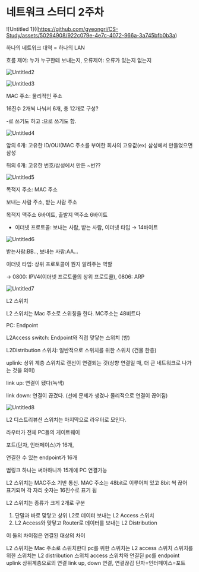 # 네트워크 스터디 2주차

![Untitled 1]((https://github.com/gyeongri/CS-Study/assets/50294908/922c079e-4e7c-4072-966a-3a745bfb0b3a)

하나의 네트워크 대역 = 하나의 LAN

흐름 제어: 누가 누구한테 보내는지, 오류제어: 오류가 있는지 없는지

![Untitled2](https://github.com/gyeongri/CS-Study/assets/50294908/efd0a387-48a1-4aa9-97f0-357e761d1893)



![Untitled3](%E1%84%82%E1%85%A6%E1%84%90%E1%85%B3%E1%84%8B%E1%85%AF%E1%84%8F%E1%85%B3%20%E1%84%89%E1%85%B3%E1%84%90%E1%85%A5%E1%84%83%E1%85%B5%202%E1%84%8C%E1%85%AE%E1%84%8E%E1%85%A1%2024b3ce1fbadb4f4389f1cee50fb55b44/Untitled%202.png)

MAC 주소: 물리적인 주소

16진수 2개씩 나눠서 6개, 총 12개로 구성?

-로 쓰기도 하고 :으로 쓰기도 함.

![Untitled4](%E1%84%82%E1%85%A6%E1%84%90%E1%85%B3%E1%84%8B%E1%85%AF%E1%84%8F%E1%85%B3%20%E1%84%89%E1%85%B3%E1%84%90%E1%85%A5%E1%84%83%E1%85%B5%202%E1%84%8C%E1%85%AE%E1%84%8E%E1%85%A1%2024b3ce1fbadb4f4389f1cee50fb55b44/Untitled%203.png)

앞의 6개: 고유한 ID/OUI(MAC 주소를 부여한 회사의 고유값(ex) 삼성에서 만들었으면 삼성

뒤의 6개: 고유한 번호/삼성에서 만든 ~번??

![Untitled5](%E1%84%82%E1%85%A6%E1%84%90%E1%85%B3%E1%84%8B%E1%85%AF%E1%84%8F%E1%85%B3%20%E1%84%89%E1%85%B3%E1%84%90%E1%85%A5%E1%84%83%E1%85%B5%202%E1%84%8C%E1%85%AE%E1%84%8E%E1%85%A1%2024b3ce1fbadb4f4389f1cee50fb55b44/Untitled%204.png)

목적지 주소: MAC 주소

보내는 사람 주소, 받는 사람 주소

목적지 맥주소 6바이트, 출발지 맥주소 6바이트

- 이더넷 프로토콜: 보내는 사람, 받는 사람, 이더넷 타입 → 14바이트

![Untitled6](%E1%84%82%E1%85%A6%E1%84%90%E1%85%B3%E1%84%8B%E1%85%AF%E1%84%8F%E1%85%B3%20%E1%84%89%E1%85%B3%E1%84%90%E1%85%A5%E1%84%83%E1%85%B5%202%E1%84%8C%E1%85%AE%E1%84%8E%E1%85%A1%2024b3ce1fbadb4f4389f1cee50fb55b44/Untitled%205.png)

받는사람:BB.., 보내는 사람:AA…

이더넷 타입: 상위 프로토콜이 뭔지 알려주는 역할

→ 0800: IPV4(이더넷 프로토콜의 상위 프로토콜), 0806: ARP

![Untitled7](%E1%84%82%E1%85%A6%E1%84%90%E1%85%B3%E1%84%8B%E1%85%AF%E1%84%8F%E1%85%B3%20%E1%84%89%E1%85%B3%E1%84%90%E1%85%A5%E1%84%83%E1%85%B5%202%E1%84%8C%E1%85%AE%E1%84%8E%E1%85%A1%2024b3ce1fbadb4f4389f1cee50fb55b44/Untitled%206.png)

L2 스위치

L2 스위치는 Mac 주소로 스위칭을 한다. MC주소는 48비트다

PC: Endpoint

L2Access switch: Endpoint와 직접 맞닿는 스위치 (방)

L2Distribution 스위치: 일반적으로 스위치를 위한 스위치 (건물 한층)

uplink: 상위 계층 스위치로 랜선이 연결되는 것(상향 연결일 때, 더 큰 네트워크로 나가는 것을 의미)

link up: 연결이 됐다(녹색)

link down: 연결이 끊겼다. (선에 문제가 생겼나 물리적으로 연결이 끊어짐)

![Untitled8](%E1%84%82%E1%85%A6%E1%84%90%E1%85%B3%E1%84%8B%E1%85%AF%E1%84%8F%E1%85%B3%20%E1%84%89%E1%85%B3%E1%84%90%E1%85%A5%E1%84%83%E1%85%B5%202%E1%84%8C%E1%85%AE%E1%84%8E%E1%85%A1%2024b3ce1fbadb4f4389f1cee50fb55b44/Untitled%207.png)

L2 디스트리뷰션 스위치는 마지막으로 라우터로 모인다.

라우터가 전체 PC들의 게이트웨이

포트(단자, 인터페이스)가 16개,

연결한 수 있는 endpoint가 16개

범링크 하나는 써야하니까 15개에 PC 연결가능

L2 스위치는 MAC주소 기반 통신. MAC 주소는 48bit로 이루어져 있고 8bit 씩 끊어 표기되며 각 자리 숫자는 16진수로 표기 됨

L2 스위치는 종류가 크게 2개로 구분

1. 단말과 바로 맞닿고 상위 L2로 데이터 보내는 L2 Access 스위치
2. L2 Access와 맞닿고 Router로 데이터를 보내는 L2 Distribution

이 둘의 차이점은 연결된 대상의 차이

L2 스위치는 Mac 주소로 스위치한다
pc를 위한 스위치는 L2 access 스위치
스위치를 위한 스위치는 L2 distribution 스위치
access 스위치와 언결된 pc를 endpoint
uplink 상위계층으로의 연결
link up, down 연결, 연결끊김
단자=인터페이스=포트
